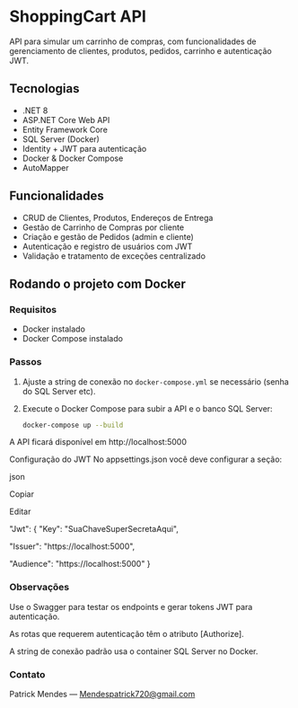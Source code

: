 # ShoppingCart API

API para simular um carrinho de compras, com funcionalidades de gerenciamento de clientes, produtos, pedidos, carrinho e autenticação JWT.

## Tecnologias

- .NET 8
- ASP.NET Core Web API
- Entity Framework Core
- SQL Server (Docker)
- Identity + JWT para autenticação
- Docker & Docker Compose
- AutoMapper

## Funcionalidades

- CRUD de Clientes, Produtos, Endereços de Entrega
- Gestão de Carrinho de Compras por cliente
- Criação e gestão de Pedidos (admin e cliente)
- Autenticação e registro de usuários com JWT
- Validação e tratamento de exceções centralizado

## Rodando o projeto com Docker

### Requisitos

- Docker instalado
- Docker Compose instalado

### Passos

1. Ajuste a string de conexão no `docker-compose.yml` se necessário (senha do SQL Server etc).

2. Execute o Docker Compose para subir a API e o banco SQL Server:
   ```bash
   docker-compose up --build
A API ficará disponível em http://localhost:5000 

Configuração do JWT
No appsettings.json você deve configurar a seção:

json

Copiar

Editar

"Jwt": {
  "Key": "SuaChaveSuperSecretaAqui",
  
  "Issuer": "https://localhost:5000",
  
  "Audience": "https://localhost:5000"
}

### Observações
Use o Swagger para testar os endpoints e gerar tokens JWT para autenticação.

As rotas que requerem autenticação têm o atributo [Authorize].

A string de conexão padrão usa o container SQL Server no Docker.

### Contato

Patrick Mendes — Mendespatrick720@gmail.com
